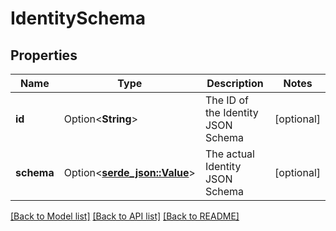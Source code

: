 # IdentitySchema

## Properties

Name | Type | Description | Notes
------------ | ------------- | ------------- | -------------
**id** | Option<**String**> | The ID of the Identity JSON Schema | [optional]
**schema** | Option<[**serde_json::Value**](.md)> | The actual Identity JSON Schema | [optional]

[[Back to Model list]](../README.md#documentation-for-models) [[Back to API list]](../README.md#documentation-for-api-endpoints) [[Back to README]](../README.md)


